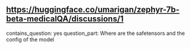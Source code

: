 ## https://huggingface.co/umarigan/zephyr-7b-beta-medicalQA/discussions/1

contains_question: yes
question_part: Where are the safetensors and the config of the model 